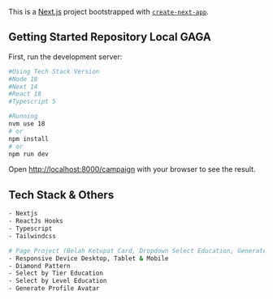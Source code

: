 This is a [Next.js](https://nextjs.org/) project bootstrapped with [`create-next-app`](https://github.com/vercel/next.js/tree/canary/packages/create-next-app).

## Getting Started Repository Local GAGA

First, run the development server:

```bash
#Using Tech Stack Version
#Node 18
#Next 14
#React 18
#Typescript 5

#Running
nvm use 18
# or
npm install
# or
npm run dev
```

Open [http://localhost:8000/campaign](http://localhost:8000/campaign) with your browser to see the result.

## Tech Stack & Others
```bash
- Nextjs
- ReactJs Hooks
- Typescript
- Tailwindcss
```

```bash
# Page Project (Belah Ketupat Card, Dropdown Select Education, Generate Avatar) in Arka Data Project
- Responsive Device Desktop, Tablet & Mobile
- Diamond Pattern
- Select by Tier Education
- Select by Level Education
- Generate Profile Avatar
```
